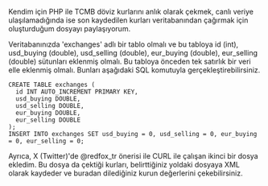 Kendim için PHP ile TCMB döviz kurlarını anlık olarak çekmek, canlı veriye ulaşılamadığında ise son kaydedilen kurları veritabanından çağırmak için oluşturduğum dosyayı paylaşıyorum.

Veritabanınızda 'exchanges' adlı bir tablo olmalı ve bu tabloya id (int), usd_buying (double), usd_selling (double), eur_buying (double), eur_selling (double) sütunları eklenmiş olmalı. Bu tabloya önceden tek satırlık bir veri elle eklenmiş olmalı. Bunları aşağıdaki SQL komutuyla gerçekleştirebilirsiniz.

~~~
CREATE TABLE exchanges (
  id INT AUTO_INCREMENT PRIMARY KEY,
  usd_buying DOUBLE,
  usd_selling DOUBLE,
  eur_buying DOUBLE,
  eur_selling DOUBLE
);
INSERT INTO exchanges SET usd_buying = 0, usd_selling = 0, eur_buying = 0, eur_selling = 0;
~~~

Ayrıca, X (Twitter)'de @redfox_tr önerisi ile CURL ile çalışan ikinci bir dosya ekledim. Bu dosya da çektiği kurları, belirttiğiniz yoldaki dosyaya XML olarak kaydeder ve buradan dilediğiniz kurun değerlerini çekebilirsiniz.
